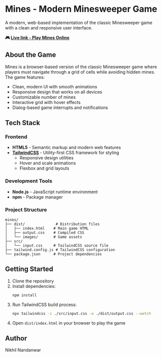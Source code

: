 # Mines - Modern Minesweeper Game

A modern, web-based implementation of the classic Minesweeper game with a clean and responsive user interface.

**🎮 [Live link - Play Mines Online](https://mines-game.netlify.app/)**

## About the Game

Mines is a browser-based version of the classic Minesweeper game where players must navigate through a grid of cells while avoiding hidden mines. The game features:

- Clean, modern UI with smooth animations
- Responsive design that works on all devices
- Customizable number of mines
- Interactive grid with hover effects
- Dialog-based game interrupts and notifications

## Tech Stack

### Frontend
- **HTML5** - Semantic markup and modern web features
- **[TailwindCSS](https://tailwindcss.com/)** - Utility-first CSS framework for styling
  - Responsive design utilities
  - Hover and scale animations
  - Flexbox and grid layouts

### Development Tools
- **Node.js** - JavaScript runtime environment
- **npm** - Package manager

### Project Structure
```
mines/
├── dist/              # Distribution files
│   ├── index.html    # Main game HTML
│   ├── output.css    # Compiled CSS
│   └── images/       # Game assets
├── src/
│   └── input.css     # TailwindCSS source file
├── tailwind.config.js # TailwindCSS configuration
└── package.json      # Project dependencies
```

## Getting Started

1. Clone the repository
2. Install dependencies:
   ```bash
   npm install
   ```
3. Run TailwindCSS build process:
   ```bash
   npx tailwindcss -i ./src/input.css -o ./dist/output.css --watch
   ```
4. Open `dist/index.html` in your browser to play the game



## Author
Nikhil Nandanwar
